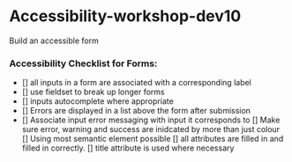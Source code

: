 # Accessibility-workshop-dev10
Build an accessible form

### Accessibility Checklist for Forms: 

- [] all inputs in a form are associated with a corresponding label
- [] use fieldset to break up longer forms 
- [] inputs autocomplete where appropriate
- [] Errors are displayed in a list above the form after submission
- [] Associate input error messaging with input it corresponds to
[] Make sure error, warning and success are inidcated by more than just colour
[] Using most semantic element possible
[] all attributes are filled in and filled in correctly. 
[] title attribute is used where necessary